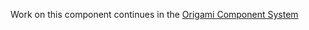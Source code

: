 Work on this component continues in the [Origami Component System](https://github.com/Financial-Times/origami/tree/main/components/footer-services)
